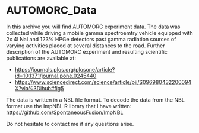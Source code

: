 # AUTOMORC_Data

In this archive you will find AUTOMORC experiment data. The data was collected while driving a mobile gamma spectroemtry vehicle equipped with 2x 4l NaI   and 123% HPGe detectors past gamma radiation sources of varying activities placed at several distances to the road. Further description of the AUTOMORC experiment and resulting scientific publications are available at:
- https://journals.plos.org/plosone/article?id=10.1371/journal.pone.0245440
- https://www.sciencedirect.com/science/article/pii/S096980432200094X?via%3Dihub#fig5

The data is written in a NBL file format. To decode the data from the NBL format use the ImpNBL R library that I have written:
https://github.com/SpontaneousFusion/ImpNBL

Do not hesitate to contact me if any questions arise.
